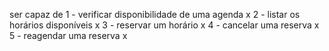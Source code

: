 ser capaz de
1 - verificar disponibilidade de uma agenda x
2 - listar os horários disponíveis x
3 - reservar um horário x
4 - cancelar uma reserva x
5 - reagendar uma reserva x

